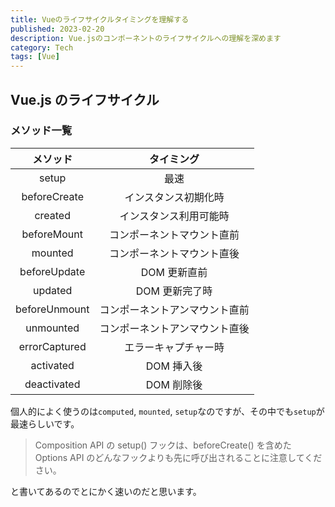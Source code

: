 ```yaml
---
title: Vueのライフサイクルタイミングを理解する
published: 2023-02-20
description: Vue.jsのコンポーネントのライフサイクルへの理解を深めます
category: Tech
tags: [Vue]
---
```


## Vue.js のライフサイクル

### メソッド一覧

|   メソッド    |           タイミング           |
| :-----------: | :----------------------------: |
|     setup     |              最速              |
| beforeCreate  |      インスタンス初期化時      |
|    created    |     インスタンス利用可能時     |
|  beforeMount  |   コンポーネントマウント直前   |
|    mounted    |   コンポーネントマウント直後   |
| beforeUpdate  |          DOM 更新直前          |
|    updated    |         DOM 更新完了時         |
| beforeUnmount | コンポーネントアンマウント直前 |
|   unmounted   | コンポーネントアンマウント直後 |
| errorCaptured |      エラーキャプチャー時      |
|   activated   |           DOM 挿入後           |
|  deactivated  |           DOM 削除後           |

個人的によく使うのは`computed`, `mounted`, `setup`なのですが、その中でも`setup`が最速らしいです。

> Composition API の setup() フックは、beforeCreate() を含めた Options API のどんなフックよりも先に呼び出されることに注意してください。

と書いてあるのでとにかく速いのだと思います。
